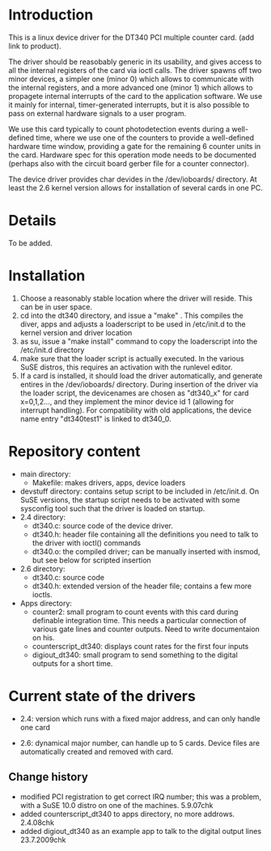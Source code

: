 # Introduction #
This is a linux device driver for the DT340 PCI multiple counter card. (add link to product).

The  driver should be reasobably generic in its usability, and gives access to all the internal registers of the card via ioctl calls. The driver spawns off two minor devices, a simpler one (minor 0) which allows to communicate with the internal registers, and a more advanced one (minor 1) which allows to propagete internal interrupts of the card to the application software. We use it mainly for internal, timer-generated interrupts, but it is also possible to pass on external hardware signals to a user program.

We use this card typically to count photodetection events during a well-defined time, where we use one of the counters to provide a well-defined hardware time window, providing a gate for the remaining 6 counter units in the card. Hardware spec for this operation mode needs to be documented (perhaps also with the circuit board gerber file for a counter connector).

The device driver provides char devides in the /dev/ioboards/ directory. At least the 2.6 kernel version allows for installation of several cards in one PC.

# Details #
To be added.

# Installation #
  1. Choose a reasonably stable location where the driver will reside. This can be in user space.
  1. cd into the dt340 directory, and issue a "make" . This compiles the diver, apps and adjusts a loaderscript to be used in /etc/init.d to the kernel version and driver location
  1. as su, issue a "make install" command to copy the loaderscript into the /etc/init.d directory
  1. make sure that the loader script is actually executed. In the various SuSE distros, this requires an activation with the runlevel editor.
  1. If a card is installed, it should load the driver automatically, and generate entires in the /dev/ioboards/ directory. During insertion of the driver via the loader script, the devicenames are chosen as "dt340\_x" for card x=0,1,2..., and they implement the minor device id 1 (allowing for interrupt handling). For compatibility with old applications, the device name entry "dt340test1" is linked to dt340\_0.

# Repository content #
  * main directory:
    * Makefile: makes drivers, apps, device loaders
  * devstuff directory: contains setup script to be included in /etc/init.d. On SuSE versions, the startup script needs to be activated with some sysconfig tool such that the driver is loaded on startup.
  * 2.4 directory:
    * dt340.c: source code of the device driver.
    * dt340.h: header file containing all the definitions you need to talk to the driver with ioctl() commands
    * dt340.o: the compiled driver; can be manually inserted with insmod, but see below for scripted insertion
  * 2.6 directory:
    * dt340.c: source code
    * dt340.h: extended version of the header file; contains a few more ioctls.
  * Apps directory:
    * counter2: small program to count events with this card during definable integration time. This needs a particular connection of various gate lines and counter outputs. Need to write documentaion on his.
    * counterscript\_dt340: displays count rates for the first four inputs
    * digiout\_dt340: small program to send something to the digital outputs for a short time.

# Current state of the drivers #
  * 2.4: version which runs with a fixed major address, and can only handle one card

  * 2.6: dynamical major number, can handle up to 5 cards. Device files are automatically created and removed with card.

## Change history ##
  * modified PCI registration to get correct IRQ number; this was a problem, with a SuSE 10.0 distro on one of the machines. 5.9.07chk
  * added counterscript\_dt340 to apps directory, no more addrows. 2.4.08chk
  * added digiout\_dt340 as an example app to talk to the digital output lines 23.7.2009chk